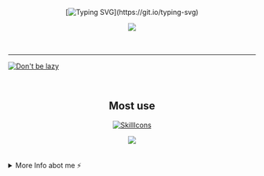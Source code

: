 <div align="center">

[![Typing SVG](https://readme-typing-svg.demolab.com?font=Nunito&weight=800&size=28&duration=3000&pause=1000&color=F791BF&center=true&width=460&lines=Hi!;Welcome+to+Cloudwhile+Profile!;Happy+Comes+From+Interests!)](https://git.io/typing-svg)



![](https://github-readme-stats.vercel.app/api?username=cloudwhile&theme=dracula)



<!--[![Top Langs](https://github-readme-stats.vercel.app/api/top-langs/?username=cloudwhile&layout=compact)](#)-->
</div>
<br/><hr/>
  
[![Don't be lazy](https://github-readme-activity-graph.vercel.app/graph?username=cloudwhile&theme=rogue&hide_border=true&custom_title=Working%20Times)](https://github.com/cloudwhile)

<!--[![Star History Chart](https://api.star-history.com/svg?repos=cloudwhile/tpcl&type=Timeline)](https://github.com/cloudwhile/tpcl)-->
<br/>
<div align="center">

## Most use
[![SkillIcons](https://skillicons.dev/icons?i=c,cpp,py,php,html,js,css,tailwind,vue,ts)](https://skillicons.dev) 

![](https://github-readme-stats.vercel.app/api/top-langs?username=cloudwhile&layout=compact&langs_count=8&theme=dracula)
</div>
<br/>
<details>
  <summary>More Info abot me ⚡</summary>
  <br/>

<!--START_SECTION:waka-->
![Code Time](http://img.shields.io/badge/Code%20Time-141%20hrs%2026%20mins-blue)

![Lines of code](https://img.shields.io/badge/From%20Hello%20World%20I%27ve%20Written-33.4%20thousand%20lines%20of%20code-blue)

**I'm a Night 🦉** 

```text
🌞 Morning                17 commits          ██░░░░░░░░░░░░░░░░░░░░░░░   07.39 % 
🌆 Daytime                60 commits          ███████░░░░░░░░░░░░░░░░░░   26.09 % 
🌃 Evening                152 commits         █████████████████░░░░░░░░   66.09 % 
🌙 Night                  1 commits           ░░░░░░░░░░░░░░░░░░░░░░░░░   00.43 % 
```
📅 **I'm Most Productive on Friday** 

```text
Monday                   17 commits          ██░░░░░░░░░░░░░░░░░░░░░░░   07.39 % 
Tuesday                  16 commits          ██░░░░░░░░░░░░░░░░░░░░░░░   06.96 % 
Wednesday                42 commits          █████░░░░░░░░░░░░░░░░░░░░   18.26 % 
Thursday                 20 commits          ██░░░░░░░░░░░░░░░░░░░░░░░   08.70 % 
Friday                   59 commits          ██████░░░░░░░░░░░░░░░░░░░   25.65 % 
Saturday                 55 commits          ██████░░░░░░░░░░░░░░░░░░░   23.91 % 
Sunday                   21 commits          ██░░░░░░░░░░░░░░░░░░░░░░░   09.13 % 
```


📊 **This Week I Spent My Time On** 

```text
🕑︎ Time Zone: Asia/Shanghai

💬 Programming Languages: 
No Activity Tracked This Week

🔥 Editors: 
No Activity Tracked This Week
```

**I Mostly Code in C++** 

```text
C++                      2 repos             ███████░░░░░░░░░░░░░░░░░░   28.57 % 
Java                     1 repo              ████░░░░░░░░░░░░░░░░░░░░░   14.29 % 
JavaScript               1 repo              ████░░░░░░░░░░░░░░░░░░░░░   14.29 % 
Vue                      1 repo              ████░░░░░░░░░░░░░░░░░░░░░   14.29 % 
HTML                     1 repo              ████░░░░░░░░░░░░░░░░░░░░░   14.29 % 
```



**Timeline**

![Lines of Code chart](https://raw.githubusercontent.com/Cloudwhile/Cloudwhile/main/assets/bar_graph.png)


<!--END_SECTION:waka-->
</details>
